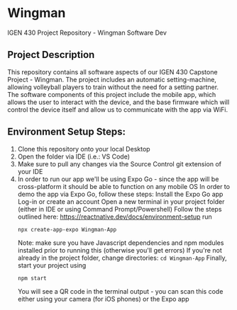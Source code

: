 # Wingman
IGEN 430 Project Repository - Wingman Software Dev

## Project Description
This repository contains all software aspects of our IGEN 430 Capstone Project - Wingman. The project includes an automatic setting-machine, allowing volleyball players to train without the need for a setting partner. 
The software components of this project include the mobile app, which allows the user to interact with the device, and the base firmware which will control the device itself and allow us to communicate with the app via WiFi.

## Environment Setup Steps:
1. Clone this repository onto your local Desktop
2. Open the folder via IDE (i.e.: VS Code)
3. Make sure to pull any changes via the Source Control git extension of your IDE
4. In order to run our app we'll be using Expo Go - since the app will be cross-platform it should be able to function on any mobile OS
  In order to demo the app via Expo Go, follow these steps:
    Install the Expo Go app
    Log-in or create an account
    Open a new terminal in your project folder (either in IDE or using Command Prompt/Powershell)
    Follow the steps outlined here: https://reactnative.dev/docs/environment-setup
    run 
      ```
      npx create-app-expo Wingman-App
      ```
    Note: make sure you have Javascript dependencies and npm modules installed prior to running this (otherwise you'll get errors)
    If you're not already in the project folder, change directories: `cd Wingman-App`
    Finally, start your project using
      ```
      npm start
      ```
    You will see a QR code in the terminal output - you can scan this code either using your camera (for iOS phones) or the Expo app
